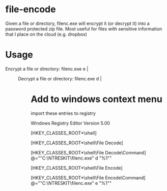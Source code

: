 file-encode
===========

Given a file or directory, filenc.exe will encrypt it (or decrypt it) into a password protected zip file. 
Most useful for files with sensitive information that I place on the cloud (e.g. dropbox)

Usage
=====
Encrypt a file or directory:
filenc.exe e <file> | <dir>

Decrypt a file or directory:
filenc.exe d <file> | <dir>


Add to windows context menu
===========================
import these entries to registry

  Windows Registry Editor Version 5.00
  
  [HKEY_CLASSES_ROOT\*\shell]
  
  [HKEY_CLASSES_ROOT\*\shell\File Decode]
  
  [HKEY_CLASSES_ROOT\*\shell\File Decode\Command]
  @="\"C:\\NTRESKIT\\filenc.exe\" d \"%1\""
  
  [HKEY_CLASSES_ROOT\*\shell\File Encode]
  
  [HKEY_CLASSES_ROOT\*\shell\File Encode\Command]
  @="\"C:\\NTRESKIT\\filenc.exe\" e \"%1\""
